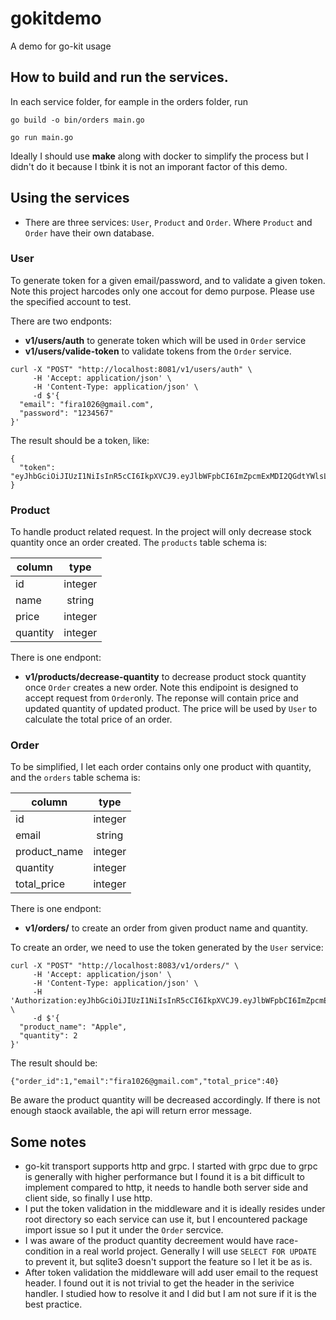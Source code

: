 # gokitdemo
A demo for go-kit usage

## How to build and run the services.

In each service folder, for eample in the orders folder, run

    go build -o bin/orders main.go

    go run main.go

Ideally I should use **make** along with docker to simplify the process but I didn't do it because I tbink it is not an imporant factor of this demo.

## Using the services

* There are three services: ```User```, ```Product``` and ```Order```. Where ```Product``` and ```Order``` have their own database.

### User

To generate token for a given email/password, and to validate a given token. Note this project harcodes only one accout for demo purpose. Please use the specified account to test.

There are two endponts:
* **v1/users/auth** to generate token which will be used in ```Order``` service
* **v1/users/valide-token** to validate tokens from the ```Order``` service.

```
curl -X "POST" "http://localhost:8081/v1/users/auth" \
     -H 'Accept: application/json' \
     -H 'Content-Type: application/json' \
     -d $'{
  "email": "fira1026@gmail.com",
  "password": "1234567"
}'

```

The result should be a token, like:

```
{
  "token": "eyJhbGciOiJIUzI1NiIsInR5cCI6IkpXVCJ9.eyJlbWFpbCI6ImZpcmExMDI2QGdtYWlsLmNvbSIsImV4cCI6MTY4MTM5NjU3OSwiaWF0IjoxNjgxMzkyOTQ5LCJuYmYiOjE2ODEzOTI5NDl9.ojYMU2CDKKhuAj7gnRrz9DxyrofJCCEUfd7PE8thSro"
}
```

### Product

To handle product related request. In the project will only decrease stock quantity once an order created. The ```products``` table schema is:

| column  | type |
| ------------- |:-------------:|
| id      | integer    |
| name      | string     |
| price    | integer     |
| quantity    | integer     |


There is one endpont:
* **v1/products/decrease-quantity** to decrease product stock quantity once ```Order``` creates a new order. Note this endipoint is designed to accept request from ```Order```only. The reponse will contain price and updated quantity of updated product. The price will be used by ```User``` to calculate the total price of an order.


### Order

To be simplified, I let each order contains only one product with quantity, and the ```orders``` table schema is:

| column  | type |
| ------------- |:-------------:|
| id      | integer    |
| email      | string     |
| product_name    | integer     |
| quantity    | integer     |
| total_price    | integer     |

There is one endpont:
* **v1/orders/** to create an order from given product name and quantity.


To create an order, we need to use the token generated by the ```User``` service:

```
curl -X "POST" "http://localhost:8083/v1/orders/" \
     -H 'Accept: application/json' \
     -H 'Content-Type: application/json' \
	 -H 'Authorization:eyJhbGciOiJIUzI1NiIsInR5cCI6IkpXVCJ9.eyJlbWFpbCI6ImZpcmExMDI2QGdtYWlsLmNvbSIsImV4cCI6MTY4MTM5NjU3OSwiaWF0IjoxNjgxMzkyOTQ5LCJuYmYiOjE2ODEzOTI5NDl9.ojYMU2CDKKhuAj7gnRrz9DxyrofJCCEUfd7PE8thSro' \
     -d $'{
  "product_name": "Apple",
  "quantity": 2
}'
```

The result should be:

```
{"order_id":1,"email":"fira1026@gmail.com","total_price":40}
```

Be aware the product quantity will be decreased accordingly. If there is not enough staock available, the api will return error message.


## Some notes

* go-kit transport supports http and grpc. I started with grpc due to grpc is generally with higher performance but I found it is a bit difficult to implement compared to http, it needs to handle both server side and client side, so finally I use http.
* I put the token validation in the middleware and it is ideally resides under root directory so each service can use it, but I encountered package import issue so I put it under the ```Order``` sercvice.
* I was aware of the product quantity decreement would have race-condition in a real world project. Generally I will use ```SELECT FOR UPDATE``` to prevent it, but sqlite3 doesn't support the feature so I let it be as is.
* After token validation the middleware will add user email to the request header. I found out it is not trivial to get the header in the serivice handler. I studied how to resolve it and I did but I am not sure if it is the best practice.
